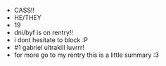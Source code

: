 - CASS!!
- HE/THEY
- 19
- dni/byf is on rentry!!
- i dont hesitate to block :P
- #1 gabriel ultrakill luvrrr!
- for more go to my rentry this is a little summary :3

<!---
heresyofhate/heresyofhate is a ✨ special ✨ repository because its `README.md` (this file) appears on your GitHub profile.
You can click the Preview link to take a look at your changes.
--->
